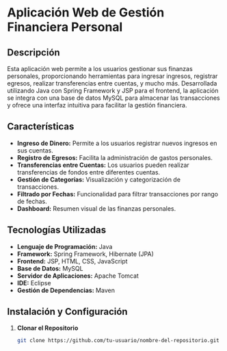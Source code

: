 # Aplicación Web de Gestión Financiera Personal

## Descripción
Esta aplicación web permite a los usuarios gestionar sus finanzas personales, proporcionando herramientas para ingresar ingresos, registrar egresos, realizar transferencias entre cuentas, y mucho más. Desarrollada utilizando Java con Spring Framework y JSP para el frontend, la aplicación se integra con una base de datos MySQL para almacenar las transacciones y ofrece una interfaz intuitiva para facilitar la gestión financiera.

## Características
- **Ingreso de Dinero:** Permite a los usuarios registrar nuevos ingresos en sus cuentas.
- **Registro de Egresos:** Facilita la administración de gastos personales.
- **Transferencias entre Cuentas:** Los usuarios pueden realizar transferencias de fondos entre diferentes cuentas.
- **Gestión de Categorías:** Visualización y categorización de transacciones.
- **Filtrado por Fechas:** Funcionalidad para filtrar transacciones por rango de fechas.
- **Dashboard:** Resumen visual de las finanzas personales.

## Tecnologías Utilizadas
- **Lenguaje de Programación:** Java
- **Framework:** Spring Framework, Hibernate (JPA)
- **Frontend:** JSP, HTML, CSS, JavaScript
- **Base de Datos:** MySQL
- **Servidor de Aplicaciones:** Apache Tomcat
- **IDE:** Eclipse
- **Gestión de Dependencias:** Maven

## Instalación y Configuración
1. **Clonar el Repositorio**
   ```bash
   git clone https://github.com/tu-usuario/nombre-del-repositorio.git
